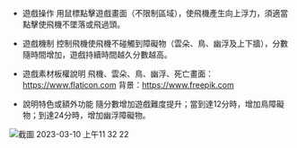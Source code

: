 * 遊戲操作 
用鼠標點擊遊戲畫面（不限制區域），使飛機產生向上浮力，須適當點擊使飛機不墜落或飛過頭。

* 遊戲機制
控制飛機使飛機不碰觸到障礙物（雲朵、鳥、幽浮及上下牆），分數隨時間增加，遊戲持續時間越久分數越高。

* 遊戲素材板權說明
飛機、雲朵、鳥、幽浮、死亡畫面：https://www.flaticon.com
背景：https://www.freepik.com

* 說明特色或額外功能
隨分數增加遊戲難度提升；當到達12分時，增加鳥障礙物；到達24分時，增加幽浮障礙物。

![截圖 2023-03-10 上午11 32 22](https://user-images.githubusercontent.com/115797843/224476799-23c17009-5c03-4381-9674-f3ab9ef72f73.jpg)

